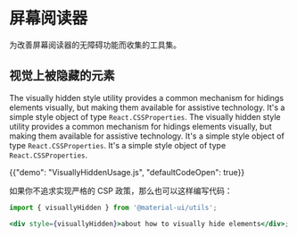 # 屏幕阅读器

<p class="description">为改善屏幕阅读器的无障碍功能而收集的工具集。
</p>

## 视觉上被隐藏的元素

The visually hidden style utility provides a common mechanism for hidings elements visually, but making them available for assistive technology. It's a simple style object of type `React.CSSProperties`. The visually hidden style utility provides a common mechanism for hidings elements visually, but making them available for assistive technology. It's a simple style object of type `React.CSSProperties`. It's a simple style object of type `React.CSSProperties`.

{{"demo": "VisuallyHiddenUsage.js", "defaultCodeOpen": true}}

如果你不追求实现严格的 CSP 政策，那么也可以这样编写代码：

```jsx
import { visuallyHidden } from '@material-ui/utils';

<div style={visuallyHidden}>about how to visually hide elements</div>;
```
